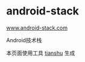 # android-stack
www.android-stack.com

Android技术栈

本页面使用工具 [tianshu](https://github.com/tianmajs/tianshu) 生成
